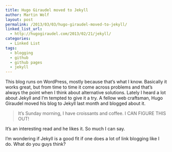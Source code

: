 ```yaml
---
title: Hugo Giraudel moved to Jekyll
author: Martin Wolf
layout: post
permalink: /2013/03/03/hugo-giraudel-moved-to-jekyll/
linked_list_url:
  - http://hugogiraudel.com/2013/02/21/jekyll/
categories:
  - Linked List
tags:
  - blogging
  - github
  - github pages
  - jekyll
---
```

This blog runs on WordPress, mostly because that&#8217;s what I know. Basically it works great, but from time to time it come across problems and that&#8217;s always the point when I think about alternative solutions. Lately I heard a lot about Jekyll and I&#8217;m tempted to give it a try. A fellow web craftsman, Hugo Giraudel moved his blog to Jekyll last month and blogged about it.  


> It&#8217;s Sunday morning, I have croissants and coffee. I CAN FIGURE THIS OUT!

It&#8217;s an interesting read and he likes it. So much I can say.

I&#8217;m wondering if Jekyll is a good fit if one does a lot of link blogging like I do. What do you guys think?